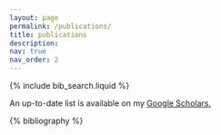 ```yaml
---
layout: page
permalink: /publications/
title: publications
description:
nav: true
nav_order: 2
---
```


<!-- _pages/publications.md -->

<!-- Bibsearch Feature -->

{% include bib_search.liquid %}

An up-to-date list is available on my <a href="https://scholar.google.com/citations?user=5WyfFmwAAAAJ&hl=en"> Google Scholars.</a>
<div class="publications">

{% bibliography %}

</div>

